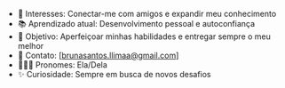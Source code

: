 - 💖 Interesses: Conectar-me com amigos e expandir meu conhecimento
- 📚 Aprendizado atual: Desenvolvimento pessoal e autoconfiança
- 🎯 Objetivo: Aperfeiçoar minhas habilidades e entregar sempre o meu melhor
- 📩 Contato: [brunasantos.llimaa@gmail.com]
- 💁🏽‍♀️ Pronomes: Ela/Dela
- ✨ Curiosidade: Sempre em busca de novos desafios

